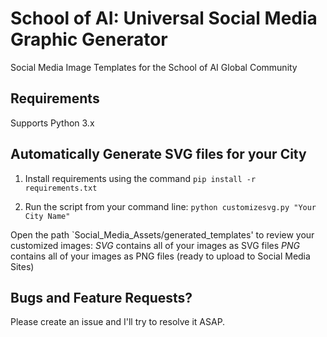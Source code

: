 # School of AI: Universal Social Media Graphic Generator
Social Media Image Templates for the School of AI Global Community

## Requirements
Supports Python 3.x

## Automatically Generate SVG files for your City
1. Install requirements using the command `pip install -r requirements.txt`

2. Run the script from your command line:
`python customizesvg.py "Your City Name"`

Open the path `Social_Media_Assets/generated_templates' to review your customized images:
*SVG* contains all of your images as SVG files
*PNG* contains all of your images as PNG files (ready to upload to Social Media Sites)

## Bugs and Feature Requests? 
Please create an issue and I'll try to resolve it ASAP.
